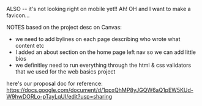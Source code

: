 ALSO -- it's not looking right on mobile yet!! Ah! OH and I want to make a favicon...

NOTES based on the project desc on Canvas:
- we need to add bylines on each page describing who wrote what content etc 
- I added an about section on the home page left nav so we can add little bios
- we definitley need to run everything through the html & css validators that we used for the web basics project

here's our proposal doc for reference: https://docs.google.com/document/d/1ppxQhMP8yJGQW6aQ1pEW5KUd-W9hwDORLo-pTayLqUI/edit?usp=sharing


